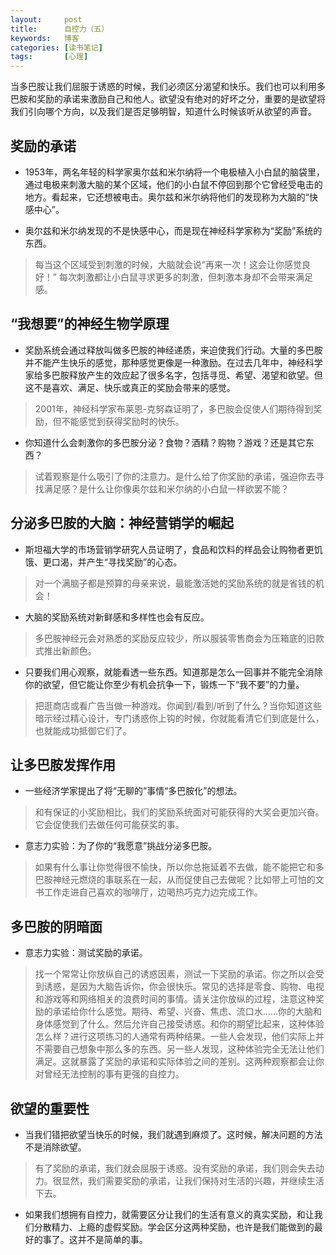 ```yaml
---
layout:     post
title:      自控力（五）
keywords:   博客
categories: [读书笔记]
tags:	    [心理]
---
```

当多巴胺让我们屈服于诱惑的时候，我们必须区分渴望和快乐。我们也可以利用多巴胺和奖励的承诺来激励自己和他人。欲望没有绝对的好坏之分，重要的是欲望将我们引向哪个方向，以及我们是否足够明智，知道什么时候该听从欲望的声音。

## 奖励的承诺

* 1953年，两名年轻的科学家奥尔兹和米尔纳将一个电极植入小白鼠的脑袋里，通过电极来刺激大脑的某个区域，他们的小白鼠不停回到那个它曾经受电击的地方。看起来，它还想被电击。奥尔兹和米尔纳将他们的发现称为大脑的“快感中心”。

* 奥尔兹和米尔纳发现的不是快感中心，而是现在神经科学家称为“奖励”系统的东西。
 > 每当这个区域受到刺激的时候，大脑就会说“再来一次！这会让你感觉良好！” 每次刺激都让小白鼠寻求更多的刺激，但刺激本身却不会带来满足感。


## “我想要”的神经生物学原理

* 奖励系统会通过释放叫做多巴胺的神经递质，来迫使我们行动。大量的多巴胺并不能产生快乐的感觉，那种感觉更像是一种激励。在过去几年中，神经科学家给多巴胺释放产生的效应起了很多名字，包括寻觅、希望、渴望和欲望。但这不是喜欢、满足、快乐或真正的奖励会带来的感觉。
 > 2001年，神经科学家布莱恩-克努森证明了，多巴胺会促使人们期待得到奖励，但不能感觉到获得奖励时的快乐。

* 你知道什么会刺激你的多巴胺分泌？食物？酒精？购物？游戏？还是其它东西？
 > 试着观察是什么吸引了你的注意力。是什么给了你奖励的承诺，强迫你去寻找满足感？是什么让你像奥尔兹和米尔纳的小白鼠一样欲罢不能？

## 分泌多巴胺的大脑：神经营销学的崛起

* 斯坦福大学的市场营销学研究人员证明了，食品和饮料的样品会让购物者更饥饿、更口渴，并产生“寻找奖励”的心态。
 > 对一个满脑子都是预算的母亲来说，最能激活她的奖励系统的就是省钱的机会！

* 大脑的奖励系统对新鲜感和多样性也会有反应。
 > 多巴胺神经元会对熟悉的奖励反应较少，所以服装零售商会为压箱底的旧款式推出新颜色。
 
 
* 只要我们用心观察，就能看透一些东西。知道那是怎么一回事并不能完全消除你的欲望，但它能让你至少有机会抗争一下，锻炼一下“我不要”的力量。
 > 把逛商店或看广告当做一种游戏。你闻到/看到/听到了什么？当你知道这些暗示经过精心设计，专门诱惑你上钩的时候，你就能看清它们到底是什么，也就能成功抵御它们了。


## 让多巴胺发挥作用

* 一些经济学家提出了将“无聊的”事情“多巴胺化”的想法。
 > 和有保证的小奖励相比，我们的奖励系统面对可能获得的大奖会更加兴奋。它会促使我们去做任何可能获奖的事。


* 意志力实验：为了你的“我愿意”挑战分泌多巴胺。
 > 如果有什么事让你觉得很不愉快，所以你总拖延着不去做，能不能把它和多巴胺神经元燃烧的事联系在一起，从而促使自己去做呢？比如带上可怕的文书工作走进自己喜欢的咖啡厅，边喝热巧克力边完成工作。
 
## 多巴胺的阴暗面

* 意志力实验：测试奖励的承诺。
 > 找一个常常让你放纵自己的诱惑因素，测试一下奖励的承诺。你之所以会受到诱惑，是因为大脑告诉你，你会很快乐。常见的选择是零食、购物、电视和游戏等和网络相关的浪费时间的事情。请关注你放纵的过程，注意这种奖励的承诺给你什么感觉。期待、希望、兴奋、焦虑、流口水......你的大脑和身体感觉到了什么。然后允许自己接受诱惑。和你的期望比起来，这种体验怎么样？进行这项练习的人通常有两种结果。一些人会发现，他们实际上并不需要自己想象中那么多的东西。另一些人发现，这种体验完全无法让他们满足。这就暴露了奖励的承诺和实际体验之间的差别。这两种观察都会让你对曾经无法控制的事有更强的自控力。
 
 ## 欲望的重要性

* 当我们错把欲望当快乐的时候，我们就遇到麻烦了。这时候，解决问题的方法不是消除欲望。
 > 有了奖励的承诺，我们就会屈服于诱惑。没有奖励的承诺，我们则会失去动力。很显然，我们需要奖励的承诺，让我们保持对生活的兴趣，并继续生活下去。
 
* 如果我们想拥有自控力，就需要区分让我们的生活有意义的真实奖励，和让我们分散精力、上瘾的虚假奖励。学会区分这两种奖励，也许是我们能做到的最好的事了。这并不是简单的事。


